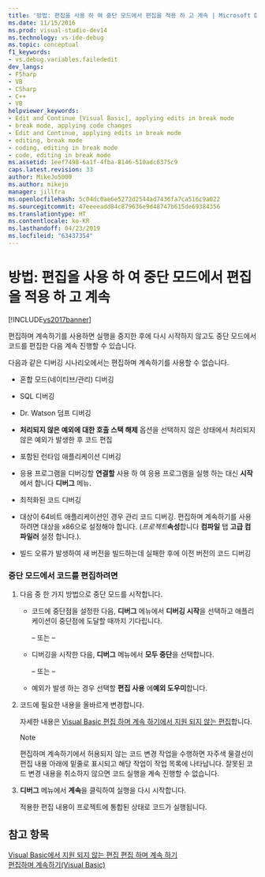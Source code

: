 ```yaml
---
title: '방법: 편집을 사용 하 여 중단 모드에서 편집을 적용 하 고 계속 | Microsoft Docs'
ms.date: 11/15/2016
ms.prod: visual-studio-dev14
ms.technology: vs-ide-debug
ms.topic: conceptual
f1_keywords:
- vs.debug.variables.failededit
dev_langs:
- FSharp
- VB
- CSharp
- C++
- VB
helpviewer_keywords:
- Edit and Continue [Visual Basic], applying edits in break mode
- break mode, applying code changes
- Edit and Continue, applying edits in break mode
- editing, break mode
- coding, editing in break mode
- code, editing in break mode
ms.assetid: 1eef7498-6a1f-4fba-8146-510adc6375c9
caps.latest.revision: 33
author: MikeJo5000
ms.author: mikejo
manager: jillfra
ms.openlocfilehash: 5c04dc0ae6e5272d2544ad7436fa7ca516c9a022
ms.sourcegitcommit: 47eeeeadd84c879636e9d48747b615de69384356
ms.translationtype: HT
ms.contentlocale: ko-KR
ms.lasthandoff: 04/23/2019
ms.locfileid: "63437354"
---
```

# <a name="how-to-apply-edits-in-break-mode-with-edit-and-continue"></a>방법: 편집을 사용 하 여 중단 모드에서 편집을 적용 하 고 계속
[!INCLUDE[vs2017banner](../includes/vs2017banner.md)]

편집하며 계속하기를 사용하면 실행을 중지한 후에 다시 시작하지 않고도 중단 모드에서 코드를 편집한 다음 계속 진행할 수 있습니다.  
  
 다음과 같은 디버깅 시나리오에서는 편집하며 계속하기를 사용할 수 없습니다.  
  
- 혼합 모드(네이티브/관리) 디버깅  
  
- SQL 디버깅  
  
- Dr. Watson 덤프 디버깅  
  
- **처리되지 않은 예외에 대한 호출 스택 해제** 옵션을 선택하지 않은 상태에서 처리되지 않은 예외가 발생한 후 코드 편집  
  
- 포함된 런타임 애플리케이션 디버깅  
  
- 응용 프로그램을 디버깅할 **연결할** 사용 하 여 응용 프로그램을 실행 하는 대신 **시작** 에서 합니다 **디버그** 메뉴.  
  
- 최적화된 코드 디버깅  
  
- 대상이 64비트 애플리케이션인 경우 관리 코드 디버깅. 편집하며 계속하기를 사용하려면 대상을 x86으로 설정해야 합니다. (_프로젝트_**속성**합니다 **컴파일** 탭 **고급 컴파일러** 설정 합니다.).  
  
- 빌드 오류가 발생하여 새 버전을 빌드하는데 실패한 후에 이전 버전의 코드 디버깅  
  
### <a name="to-edit-code-in-break-mode"></a>중단 모드에서 코드를 편집하려면  
  
1. 다음 중 한 가지 방법으로 중단 모드를 시작합니다.  
  
    - 코드에 중단점을 설정한 다음, **디버그** 메뉴에서 **디버깅 시작**을 선택하고 애플리케이션이 중단점에 도달할 때까지 기다립니다.  
  
         – 또는 –  
  
    - 디버깅을 시작한 다음, **디버그** 메뉴에서 **모두 중단**을 선택합니다.  
  
         – 또는 –  
  
    - 예외가 발생 하는 경우 선택할 **편집 사용** 에**예외 도우미**합니다.  
  
2. 코드에 필요한 내용을 올바르게 변경합니다.  
  
     자세한 내용은 [Visual Basic 편집 하며 계속 하기에서 지원 되지 않는 편집](../debugger/unsupported-edits-in-visual-basic-edit-and-continue.md)합니다.  
  
    > [!NOTE]
    > 편집하며 계속하기에서 허용되지 않는 코드 변경 작업을 수행하면 자주색 물결선이 편집 내용 아래에 밑줄로 표시되고 해당 작업이 작업 목록에 나타납니다. 잘못된 코드 변경 내용을 취소하지 않으면 코드 실행을 계속 진행할 수 없습니다.  
  
3. **디버그** 메뉴에서 **계속**을 클릭하여 실행을 다시 시작합니다.  
  
     적용한 편집 내용이 프로젝트에 통합된 상태로 코드가 실행됩니다.  
  
## <a name="see-also"></a>참고 항목  
 [Visual Basic에서 지원 되지 않는 편집 편집 하며 계속 하기](../debugger/unsupported-edits-in-visual-basic-edit-and-continue.md)   
 [편집하며 계속하기(Visual Basic)](../debugger/edit-and-continue-visual-basic.md)
